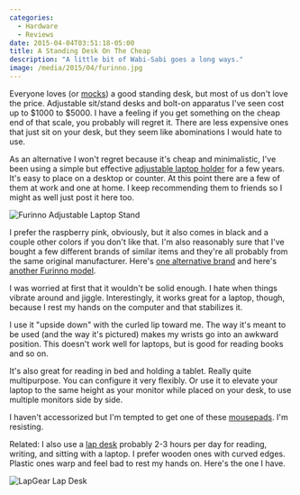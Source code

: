 ```yaml
---
categories:
  - Hardware
  - Reviews
date: 2015-04-04T03:51:18-05:00
title: A Standing Desk On The Cheap
description: "A little bit of Wabi-Sabi goes a long ways."
image: /media/2015/04/furinno.jpg
---
```


Everyone loves (or
[mocks](http://www.newyorker.com/humor/daily-shouts/switched-standing-desk-now))
a good standing desk, but most of us don't love the price. 
Adjustable sit/stand desks and bolt-on apparatus I've seen cost up to $1000 to
$5000. I have a feeling if you get something on the cheap end of that scale, you
probably will regret it. There are less expensive ones that just sit on your
desk, but they seem like abominations I would hate to use.

As an alternative I won't regret because it's cheap and minimalistic, I've
been using a simple but effective
[adjustable laptop holder](http://www.amazon.com/dp/B004QXIFCC/?tag=xaprb-20)
for a few years. It's easy to place on a desktop or counter. At this point there
are a few of them at work and one at home. I keep recommending them to friends
so I might as well just post it here too.

![Furinno Adjustable Laptop Stand](/media/2015/04/furinno.jpg)

<!--more-->

I prefer the raspberry pink, obviously, but it also comes in black and a couple
other colors if you don't like that. I'm also reasonably sure that I've bought a
few different brands of similar items and they're all probably from the same
original manufacturer. Here's [one alternative
brand](http://www.amazon.com/gp/product/B00E6X7O5Q/?tag=xaprb-20) and here's
[another Furinno
model](http://www.amazon.com/gp/product/B00HZT1WK6/?tag=xaprb-20).

I was worried at first that it wouldn't be solid enough. I hate when things
vibrate around and jiggle. Interestingly, it works great for a laptop, though,
because I rest my hands on the computer and that stabilizes it.

I use it "upside down" with the curled lip toward me. The way it's meant to be
used (and the way it's pictured) makes my wrists go into an awkward position.
This doesn't work well for laptops, but is good for reading books and so on.

It's also great for reading in bed and holding a tablet. Really quite
multipurpose. You can configure it very flexibly. Or use it to elevate your
laptop to the same height as your monitor while placed on your desk, to use
multiple monitors side by side.

I haven't accessorized but I'm tempted to get one of these
[mousepads](http://www.amazon.com/dp/B00K5WBH50/?tag=xaprb-20). I'm resisting.

Related: I also use a [lap desk](http://www.amazon.com/LapGear-Classic-Original-Lapdesk-45364/dp/B00FZM969E/?tag=xaprb-20)
probably 2-3 hours per day for reading, writing, and sitting with a laptop. I
prefer wooden ones with curved edges. Plastic ones warp and feel bad to rest my
hands on. Here's the one I have.

![LapGear Lap Desk](/media/2015/04/lapdesk.jpg)
